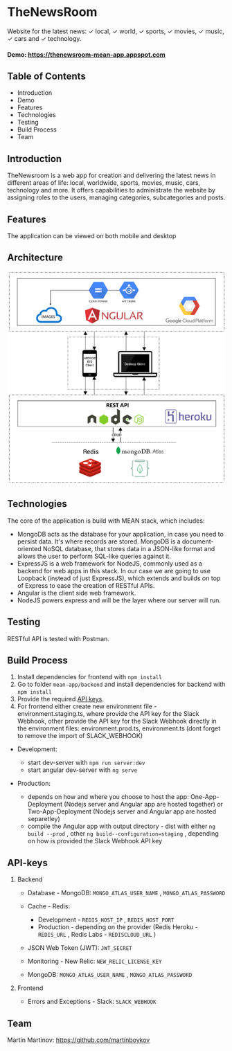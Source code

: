 # TheNewsRoom

Website for the latest news: ✓ local, ✓ world, ✓ sports, ✓ movies, ✓ music, ✓ cars and ✓ technology.

#### Demo: <https://thenewsroom-mean-app.appspot.com>

## Table of Contents

* Introduction
* Demo
* Features
* Technologies
* Testing
* Build Process
* Team

## Introduction

TheNewsroom is a web app for creation and delivering the latest news in different areas of life: local, worldwide, sports, movies, music, cars, technology and more. It offers capabilities to administrate the website by assigning roles to the users, managing categories, subcategories and posts.

## Features
The application can be viewed on both mobile and desktop

## Architecture

![Alt text](/assets/images/Architecture_v1.png?raw=true "Application Architecture")

## Technologies

The core of the application is build with MEAN stack, which includes:

* MongoDB acts as the database for your application, in case you need to persist data. It's where records are stored. MongoDB is a document-oriented NoSQL database, that stores data in a JSON-like format and allows the user to perform SQL-like queries against it.
* ExpressJS is a web framework for NodeJS, commonly used as a backend for web apps in this stack. In our case we are going to use Loopback (instead of just ExpressJS), which extends and builds on top of Express to ease the creation of RESTful APIs.
* Angular is the client side web framework.
* NodeJS powers express and will be the layer where our server will run.

## Testing

RESTful API is tested with Postman.

## Build Process

1. Install dependencies for frontend with `npm install`
2. Go to folder `mean-app/backend` and install dependencies for backend with `npm install`
3. Provide the required [API keys](##API-keys "Go to API keys").
4. For frontend either create new environment file - environment.staging.ts, where provide the API key for the Slack Webhook, other provide the API key for the Slack Webhook directly in the environment files: environment.prod.ts, environment.ts (dont forget to remove the import of SLACK_WEBHOOK)

* Development:

  + start dev-server with `npm run server:dev`
  + start angular dev-server with `ng serve`

* Production:

  + depends on how and where you choose to host the app: One-App-Deployment (Nodejs server and Angular app are hosted together) or Two-App-Deployment (Nodejs server and Angular app are hosted separetley)
  + compile the Angular app with output directory - dist with either `ng build --prod` , other `ng build--configuration=staging` , depending on how is provided the Slack Webhook API key

## API-keys

1. Backend
    - Database - MongoDB: `MONGO_ATLAS_USER_NAME` , `MONGO_ATLAS_PASSWORD`
    - Cache - Redis:
      - Development - `REDIS_HOST_IP` , `REDIS_HOST_PORT`
      - Production - depending on the provider (Redis Heroku - `REDIS_URL` , Redis Labs - `REDISCLOUD_URL` )
    - JSON Web Token (JWT): `JWT_SECRET`

    - Monitoring - New Relic: `NEW_RELIC_LICENSE_KEY`
    - MongoDB: `MONGO_ATLAS_USER_NAME` , `MONGO_ATLAS_PASSWORD`

2.  Frontend
    - Errors and Exceptions - Slack: `SLACK_WEBHOOK`

## Team

Martin Martinov: https://github.com/martinboykov

